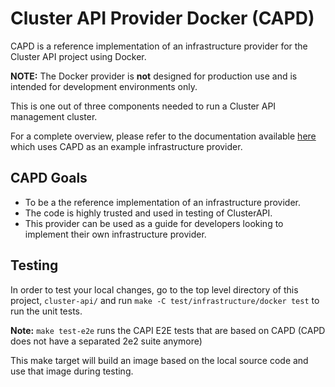 # Cluster API Provider Docker (CAPD)

CAPD is a reference implementation of an infrastructure provider for the Cluster API project using Docker.

**NOTE:** The Docker provider is **not** designed for production use and is intended for development environments only.

This is one out of three components needed to run a Cluster API management cluster.

For a complete overview, please refer to the documentation available [here](https://github.com/kubernetes-sigs/cluster-api/tree/master/bootstrap/kubeadm#cluster-api-bootstrap-provider-kubeadm) which uses CAPD as an example infrastructure provider.

## CAPD Goals

* To be a the reference implementation of an infrastructure provider.
* The code is highly trusted and used in testing of ClusterAPI.
* This provider can be used as a guide for developers looking to implement their own infrastructure provider.

## Testing

In order to test your local changes, go to the top level directory of this project, `cluster-api/` and run
`make -C test/infrastructure/docker test` to run the unit tests. 

**Note:** `make test-e2e` runs the CAPI E2E tests that are based on CAPD (CAPD does not have a separated 2e2 suite anymore)

This make target will build an image based on the local source code and use that image during testing.
